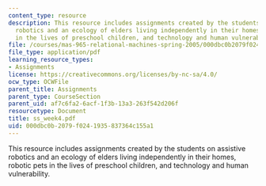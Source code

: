 ```yaml
---
content_type: resource
description: This resource includes assignments created by the students on assistive
  robotics and an ecology of elders living independently in their homes, robotic pets
  in the lives of preschool children, and technology and human vulnerability.
file: /courses/mas-965-relational-machines-spring-2005/000dbc0b2079f0241935837364c155a1_ss_week4.pdf
file_type: application/pdf
learning_resource_types:
- Assignments
license: https://creativecommons.org/licenses/by-nc-sa/4.0/
ocw_type: OCWFile
parent_title: Assignments
parent_type: CourseSection
parent_uid: af7c6fa2-6acf-1f3b-13a3-263f542d206f
resourcetype: Document
title: ss_week4.pdf
uid: 000dbc0b-2079-f024-1935-837364c155a1
---
```

This resource includes assignments created by the students on assistive robotics and an ecology of elders living independently in their homes, robotic pets in the lives of preschool children, and technology and human vulnerability.